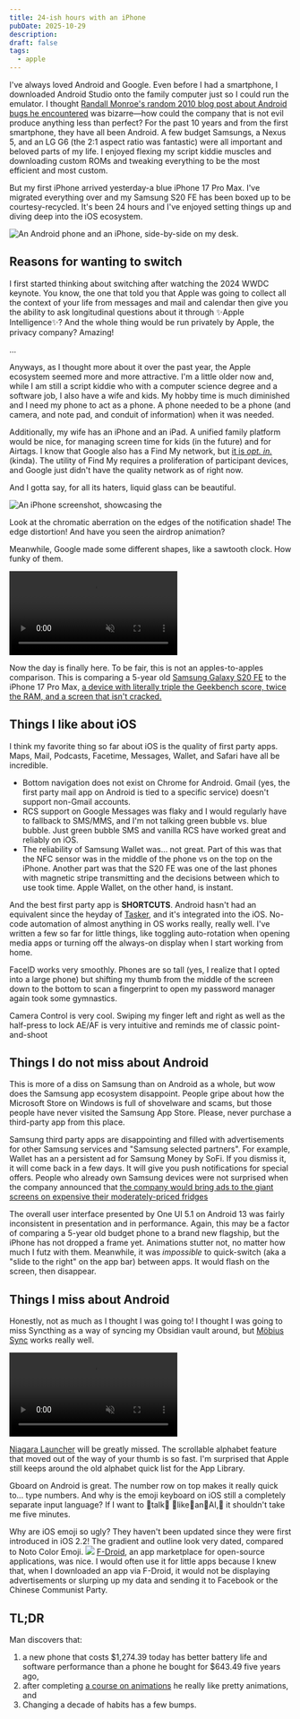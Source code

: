 ```yaml
---
title: 24-ish hours with an iPhone
pubDate: 2025-10-29
description:
draft: false
tags:
  - apple
---
```


I've always loved Android and Google. Even before I had a smartphone, I downloaded Android Studio onto the family computer just so I could run the emulator. I thought [Randall Monroe's random 2010 blog post about Android bugs he encountered](https://blog.xkcd.com/2010/02/08/android-bug-reports-songs-rovers/) was bizarre—how could the company that is not evil produce anything less than perfect? For the past 10 years and from the first smartphone, they have all been Android. A few budget Samsungs, a Nexus 5, and an LG G6 (the 2:1 aspect ratio was fantastic) were all important and beloved parts of my life. I enjoyed flexing my script kiddie muscles and downloading custom ROMs and tweaking everything to be the most efficient and most custom.

But my first iPhone arrived yesterday-a blue iPhone 17 Pro Max. I've migrated everything over and my Samsung S20 FE has been boxed up to be courtesy-recycled. It's been 24 hours and I've enjoyed setting things up and diving deep into the iOS ecosystem.

![An Android phone and an iPhone, side-by-side on my desk.](assets/old-android-and-new-iphone.png)

## Reasons for wanting to switch

I first started thinking about switching after watching the 2024 WWDC keynote. You know, the one that told you that Apple was going to collect all the context of your life from messages and mail and calendar then give you the ability to ask longitudinal questions about it through ✨Apple Intelligence✨? And the whole thing would be run privately by Apple, the privacy company? Amazing!

...

Anyways, as I thought more about it over the past year, the Apple ecosystem seemed more and more attractive. I'm a little older now and, while I am still a script kiddie who with a computer science degree and a software job, I also have a wife and kids. My hobby time is much diminished and I need my phone to act as a phone. A phone needed to be a phone (and camera, and note pad, and conduit of information) when it was needed.

Additionally, my wife has an iPhone and an iPad. A unified family platform would be nice, for managing screen time for kids (in the future) and for Airtags. I know that Google also has a Find My network, but [it is _opt. in._](https://www.theverge.com/google/655319/google-find-my-device-smart-tag-network-one-year-later) (kinda). The utility of Find My requires a proliferation of participant devices, and Google just didn't have the quality network as of right now.

And I gotta say, for all its haters, liquid glass can be beautiful.

![An iPhone screenshot, showcasing the ](assets/liquid-glass.png)

Look at the chromatic aberration on the edges of the notification shade! The edge distortion! And have you seen the airdrop animation?

Meanwhile, Google made some different shapes, like a sawtooth clock. How funky of them.

<video autoplay disablepictureinpicture playsinline loop muted width="300px">
  <source src="/assets/airdrop.webm" type="video/webm"/>
  <source src="/assets/airdrop.mp4" type="video/mp4"/>
</video>

Now the day is finally here. To be fair, this is not an apples-to-apples comparison. This is comparing a 5-year old [Samsung Galaxy S20 FE](https://www.gsmarena.com/samsung_galaxy_s20_fe_5g-10377.php) to the iPhone 17 Pro Max, [a device with literally triple the Geekbench score, twice the RAM, and a screen that isn't cracked.](https://www.gsmarena.com/apple_iphone_17_pro_max-13964.php)

## Things I like about iOS

I think my favorite thing so far about iOS is the quality of first party apps. Maps, Mail, Podcasts, Facetime, Messages, Wallet, and Safari have all be incredible.

- Bottom navigation does not exist on Chrome for Android. Gmail (yes, the first party mail app on Android is tied to a specific service) doesn't support non-Gmail accounts.
- RCS support on Google Messages was flaky and I would regularly have to fallback to SMS/MMS, and I'm not talking green bubble vs. blue bubble. Just green bubble SMS and vanilla RCS have worked great and reliably on iOS.
- The reliability of Samsung Wallet was... not great. Part of this was that the NFC sensor was in the middle of the phone vs on the top on the iPhone. Another part was that the S20 FE was one of the last phones with magnetic stripe transmitting and the decisions between which to use took time. Apple Wallet, on the other hand, is instant.

And the best first party app is **SHORTCUTS**. Android hasn't had an equivalent since the heyday of [Tasker](https://tasker.joaoapps.com/), and it's integrated into the iOS. No-code automation of almost anything in OS works really, really well. I've written a few so far for little things, like toggling auto-rotation when opening media apps or turning off the always-on display when I start working from home.

FaceID works very smoothly. Phones are so tall (yes, I realize that I opted into a large phone) but shifting my thumb from the middle of the screen down to the bottom to scan a fingerprint to open my password manager again took some gymnastics.

Camera Control is very cool. Swiping my finger left and right as well as the half-press to lock AE/AF is very intuitive and reminds me of classic point-and-shoot

## Things I do not miss about Android

This is more of a diss on Samsung than on Android as a whole, but wow does the Samsung app ecosystem disappoint. People gripe about how the Microsoft Store on Windows is full of shovelware and scams, but those people have never visited the Samsung App Store. Please, never purchase a third-party app from this place.

Samsung third party apps are disappointing and filled with advertisements for other Samsung services and "Samsung selected partners". For example, Wallet has an a persistent ad for Samsung Money by SoFi. If you dismiss it, it will come back in a few days. It will give you push notifications for special offers. People who already own Samsung devices were not surprised when the company announced that [the company would bring ads to the giant screens on expensive their moderately-priced fridges](https://www.theverge.com/news/780757/samsung-brings-ads-to-us-fridges.)

The overall user interface presented by One UI 5.1 on Android 13 was fairly inconsistent in presentation and in performance. Again, this may be a factor of comparing a 5-year old budget phone to a brand new flagship, but the iPhone has not dropped a frame yet. Animations stutter not, no matter how much I futz with them. Meanwhile, it was _impossible_ to quick-switch (aka a "slide to the right" on the app bar) between apps. It would flash on the screen, then disappear.

## Things I miss about Android

Honestly, not as much as I thought I was going to! I thought I was going to miss Syncthing as a way of syncing my Obsidian vault around, but [Möbius Sync](https://mobiussync.com/) works really well.

<video autoplay disablepictureinpicture playsinline loop muted width="300px">
  <source src="/assets/niagara.webm" type="video/webm"/>
  <source src="/assets/niagara.mp4" type="video/mp4"/>
</video>

[Niagara Launcher](https://niagaralauncher.com/) will be greatly missed. The scrollable alphabet feature that moved out of the way of your thumb is so fast. I'm surprised that Apple still keeps around the old alphabet quick list for the App Library.

Gboard on Android is great. The number row on top makes it really quick to... type numbers. And why is the emoji keyboard on iOS still a completely separate input language? If I want to 👏talk👏 👏like👏an👏AI,👏 it shouldn't take me five minutes.

Why are iOS emoji so ugly? They haven't been updated since they were first introduced in iOS 2.2! The gradient and outline look very dated, compared to Noto Color Emoji.
![](assets/ios-vs-android-emoji.png)
[F-Droid](https://f-droid.org/en/packages/), an app marketplace for open-source applications, was nice. I would often use it for little apps because I knew that, when I downloaded an app via F-Droid, it would not be displaying advertisements or slurping up my data and sending it to Facebook or the Chinese Communist Party.

## TL;DR

Man discovers that:

1. a new phone that costs $1,274.39 today has better battery life and software performance than a phone he bought for $643.49 five years ago,
2. after completing [a course on animations](https://animations.dev) he really like pretty animations, and
3. Changing a decade of habits has a few bumps.
